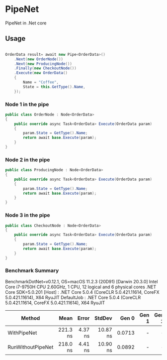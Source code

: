 # PipeNet
PipeNet in .Net core

## Usage

```c#

OrderData result= await new Pipe<OrderData>()
    .Next(new OrderNode())
    .Next(new ProducingNode())
    .Finally(new CheckoutNode())
    .Execute(new OrderData()
    {
        Name = "Coffee",
        State = this.GetType().Name, 
    });


```

### Node 1 in the pipe
```c#
public class OrderNode : Node<OrderData>
{
    public override async Task<OrderData> Execute(OrderData param)
    {
        param.State = GetType().Name;
        return await base.Execute(param);
    }
}
```

### Node 2 in the pipe
```c#
public class ProducingNode : Node<OrderData>
{
    public override async Task<OrderData> Execute(OrderData param)
    {
        param.State = GetType().Name;
        return await base.Execute(param);
    }
}
```

### Node 3 in the pipe
```c#
public class CheckoutNode : Node<OrderData>
{
    public override async Task<OrderData> Execute(OrderData param)
    {
        param.State = GetType().Name;
        return await base.Execute(param);
    }
}
```

### Benchmark Summary

BenchmarkDotNet=v0.12.1, OS=macOS 11.2.3 (20D91) [Darwin 20.3.0]
Intel Core i7-9750H CPU 2.60GHz, 1 CPU, 12 logical and 6 physical cores
.NET Core SDK=5.0.201
[Host]     : .NET Core 5.0.4 (CoreCLR 5.0.421.11614, CoreFX 5.0.421.11614), X64 RyuJIT
DefaultJob : .NET Core 5.0.4 (CoreCLR 5.0.421.11614, CoreFX 5.0.421.11614), X64 RyuJIT


|               Method |     Mean |   Error |   StdDev |  Gen 0 | Gen 1 | Gen 2 | Allocated |
|--------------------- |---------:|--------:|---------:|-------:|------:|------:|----------:|
|       WithPipeNet | 221.3 ns | 4.37 ns | 10.87 ns | 0.0713 |     - |     - |     448 B |
| RunWithoutPipeNet | 218.0 ns | 4.41 ns | 10.90 ns | 0.0892 |     - |     - |     560 B |



